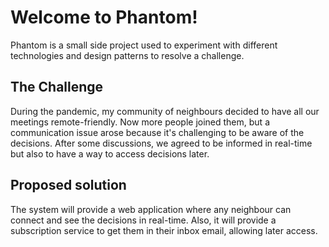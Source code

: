 # Welcome to Phantom!

Phantom is a small side project used to experiment with different technologies and design patterns to resolve a challenge.

## The Challenge

During the pandemic, my community of neighbours decided to have all our meetings remote-friendly. 
Now more people joined them, but a communication issue arose because it's challenging to be aware of the 
decisions. After some discussions, we agreed to be informed in real-time but also to have a way to access 
decisions later.

## Proposed solution

The system will provide a web application where any neighbour can connect and see the decisions in real-time. 
Also, it will provide a subscription service to get them in their inbox email, allowing later access.